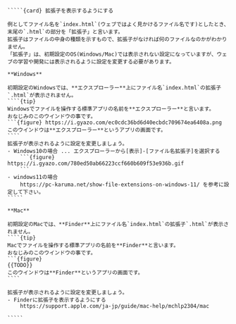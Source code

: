 ``````{div} taskcard
`````{card} 拡張子を表示するようにする

例としてファイル名を`index.html`(ウェブではよく見かけるファイル名です)としたとき、末尾の`.html`の部分を「拡張子」と言います。
拡張子はファイルの中身の種類を示すもので、拡張子がなければ何のファイルなのかがわかりません。
「拡張子」は、初期設定のOS(Windows/Mac)では表示されない設定になっていますが、ウェブの学習や開発には表示されるように設定を変更する必要があります。

**Windows**

初期設定のWindowsでは、**エクスプローラー**上にファイル名`index.html`の拡張子`.html`が表示されません。
````{tip}
Windowsでファイルを操作する標準アプリの名前を**エクスプローラー**と言います。
おなじみのこのウインドウの事です。
```{figure} https://i.gyazo.com/ec0cdc36bd6d40ecbdc709674ea6408a.png
このウインドウは**エクスプローラー**というアプリの画面です。
````
拡張子が表示されるように設定を変更しましょう。
- Windows10の場合 ... エクスプローラーから[表示]-[ファイル名拡張子]を選択する
	```{figure} https://i.gyazo.com/780ed50ab66223ccf660b609f53e936b.gif
	```
- windows11の場合
	https://pc-karuma.net/show-file-extensions-on-windows-11/ を参考に設定して下さい。
`````

**Mac**

初期設定のMacでは、**Finder**上にファイル名`index.html`の拡張子`.html`が表示されません。
````{tip}
Macでファイルを操作する標準アプリの名前を**Finder**と言います。
おなじみのこのウインドウの事です。
```{figure} 
{{TODO}}
このウインドウは**Finder**というアプリの画面です。
````

拡張子が表示されるように設定を変更しましょう。
- Finderに拡張子を表示するようにする
	https://support.apple.com/ja-jp/guide/mac-help/mchlp2304/mac

`````
